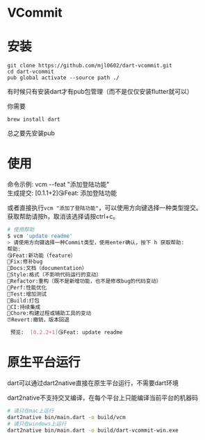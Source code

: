 

# VCommit

# 安装

```shell
git clone https://github.com/mjl0602/dart-vcommit.git
cd dart-vcommit
pub global activate --source path ./
```

有时候只有安装dart才有pub包管理（而不是仅仅安装flutter就可以）

你需要
```
brew install dart
```

总之要先安装pub

# 使用

命令示例: vcm --feat "添加登陆功能"  
生成提交: [0.1.1+2]😘Feat: 添加登陆功能

或者直接执行`vcm "添加了登陆功能"`，可以使用方向键选择一种类型提交。  
获取帮助请按h，取消该选择请按ctrl+c。

```bash
# 使用帮助
$ vcm 'update readme'
> 请使用方向键选择一种Commit类型，使用enter确认，按下 h 获取帮助:
帮助:                                                                                            
😘Feat:新功能（feature）
🔧Fix:修补bug
📖Docs:文档（documentation）
🌼Style:格式（不影响代码运行的变动）
🔭Refactor:重构（既不是新增功能，也不是修改bug的代码变动）
🚁Perf:性能优化
🛂Test:增加测试
🔨Build:打包
🚬CI:持续集成
🔔Chore:构建过程或辅助工具的变动
⏰Revert:撤销，版本回退

 预览:  [0.2.2+1]😘Feat: update readme 
```
# 原生平台运行

dart可以通过dart2native直接在原生平台运行，不需要dart环境

dart2native不支持交叉编译，在每个平台上只能编译当前平台的机器码

```bash
# 请只在mac上运行
dart2native bin/main.dart -o build/vcm
# 请只在windows上运行
dart2native bin/main.dart -o build/dart-vcommit-win.exe
```
